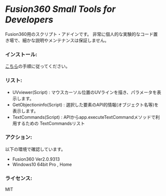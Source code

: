 # ***Fusion360 Small Tools for Developers***
Fusion360用のスクリプト・アドインです。
非常に個人的な実験的なコード置き場で、細かな説明やメンテナンスは保証しません。

### インストール:
[こちら](https://knowledge.autodesk.com/ja/support/fusion-360/troubleshooting/caas/sfdcarticles/sfdcarticles/JPN/How-to-install-an-ADD-IN-and-Script-in-Fusion-360.html)の手順に従ってください。

### リスト:
+ UVviewer(Script) : マウスカーソル位置のUVラインを描き、パラメータを表示します。
+ GetObjectioninfo(Script) : 選択した要素のAPI的情報(オブジェクト名等)を表示します。
+ TextCommands(Script) : APIからapp.executeTextCommandメソッドで利用するための
TextCommandsリスト

### アクション:
以下の環境で確認しています。
 + Fusion360 Ver2.0.9313
 + Windows10 64bit Pro , Home

### ライセンス:
MIT
